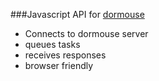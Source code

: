 ###Javascript API for [dormouse](http://dormou.se)

- Connects to dormouse server
- queues tasks
- receives responses
- browser friendly
